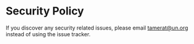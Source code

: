 # Security Policy

If you discover any security related issues, please email tamerat@un.org instead of using the issue tracker.
